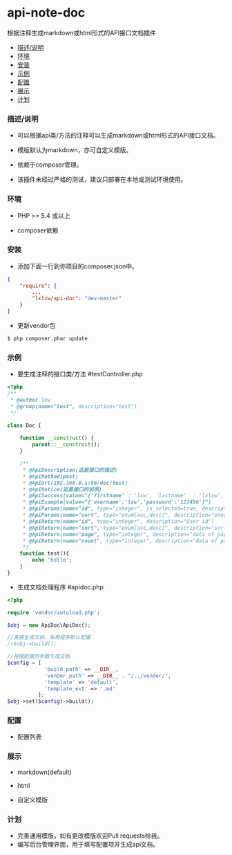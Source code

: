 # api-note-doc
根据注释生成markdown或html形式的API接口文档插件


* [描述/说明](#describe)
* [环境](#requirements)
* [安装](#install)
* [示例](#demo)
* [配置](#config)
* [展示](#show)
* [计划](#todo)

### <a id="describe"></a>描述/说明

* 可以根据api类/方法的注释可以生成markdown或html形式的API接口文档。

* 模版默认为markdown，亦可自定义模版。

* 依赖于composer管理。

* 该插件未经过严格的测试，建议只部署在本地或测试环境使用。


### <a id="requirements"></a>环境

* PHP >= 5.4 或以上

* composer依赖

### <a id="install"></a>安装

* 添加下面一行到你项目的composer.json中。
```json
{
    "require": {
        ...
        "lxlxw/api-doc": "dev-master"
    }
}
```

* 更新vendor包
```bash
$ php composer.phar update
```

### <a id="demo"></a>示例

* 要生成注释的接口类/方法 #testController.php
```php
<?php 
/**
 * @author lxw
 * @group(name="test", description="test")
 */

class Doc {
    
    function __construct() {
        parent::__construct();
    }

    /**
     * @ApiDescription(这是接口的描述)
     * @ApiMethod(post)
     * @ApiUrl(192.168.0.1:80/doc/test)
     * @ApiNotice(这是接口的说明)
     * @ApiSuccess(value="{'firstname' : 'lxw', 'lastname'  : 'lxlxw', 'lastLogin' : '2016-11-11'}")
     * @ApiExample(value="{'username':'lxw','password':'123456'}")
     * @ApiParams(name="id", type="integer", is_selected=true, description="User id")
     * @ApiParams(name="sort", type="enum[asc,desc]", description="User data")
     * @ApiReturn(name="id", type="integer", description="User id")
     * @ApiReturn(name="sort", type="enum[asc,desc]", description="sort data")
     * @ApiReturn(name="page", type="integer", description="data of page")
     * @ApiReturn(name="count", type="integer", description="data of page")
     */
    function test(){
        echo 'hello';
    }
}
```

* 生成文档处理程序 #apidoc.php

```php
<?php

require 'vendor/autoload.php';

$obj = new ApiDoc\ApiDoc();

//直接生成文档，采用程序默认配置
//$obj->build();

//根据配置的参数生成文档
$config = [
            'build_path' => __DIR__,
            'vender_path' => __DIR__ . "/../vender/",
            'template' => 'default',
            'template_ext' => '.md'
          ];
$obj->set($config)->build();
```

### <a id="config"></a>配置

* 配置列表

### <a id="show"></a>展示

* markdown(default)

* html

* 自定义模版

### <a id="todo"></a>计划

* 完善通用模版，如有更改模版欢迎Pull requests给我。
* 编写后台管理界面，用于填写配置项并生成api文档。


